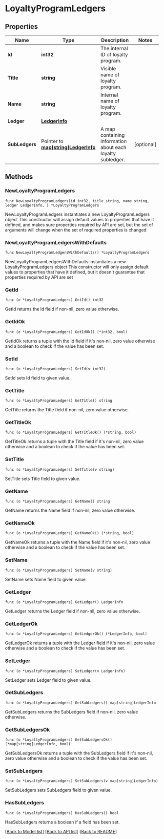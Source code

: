# LoyaltyProgramLedgers

## Properties

Name | Type | Description | Notes
------------ | ------------- | ------------- | -------------
**Id** | **int32** | The internal ID of loyalty program. | 
**Title** | **string** | Visible name of loyalty program. | 
**Name** | **string** | Internal name of loyalty program. | 
**Ledger** | [**LedgerInfo**](LedgerInfo.md) |  | 
**SubLedgers** | Pointer to [**map[string]LedgerInfo**](LedgerInfo.md) | A map containing information about each loyalty subledger. | [optional] 

## Methods

### NewLoyaltyProgramLedgers

`func NewLoyaltyProgramLedgers(id int32, title string, name string, ledger LedgerInfo, ) *LoyaltyProgramLedgers`

NewLoyaltyProgramLedgers instantiates a new LoyaltyProgramLedgers object
This constructor will assign default values to properties that have it defined,
and makes sure properties required by API are set, but the set of arguments
will change when the set of required properties is changed

### NewLoyaltyProgramLedgersWithDefaults

`func NewLoyaltyProgramLedgersWithDefaults() *LoyaltyProgramLedgers`

NewLoyaltyProgramLedgersWithDefaults instantiates a new LoyaltyProgramLedgers object
This constructor will only assign default values to properties that have it defined,
but it doesn't guarantee that properties required by API are set

### GetId

`func (o *LoyaltyProgramLedgers) GetId() int32`

GetId returns the Id field if non-nil, zero value otherwise.

### GetIdOk

`func (o *LoyaltyProgramLedgers) GetIdOk() (*int32, bool)`

GetIdOk returns a tuple with the Id field if it's non-nil, zero value otherwise
and a boolean to check if the value has been set.

### SetId

`func (o *LoyaltyProgramLedgers) SetId(v int32)`

SetId sets Id field to given value.


### GetTitle

`func (o *LoyaltyProgramLedgers) GetTitle() string`

GetTitle returns the Title field if non-nil, zero value otherwise.

### GetTitleOk

`func (o *LoyaltyProgramLedgers) GetTitleOk() (*string, bool)`

GetTitleOk returns a tuple with the Title field if it's non-nil, zero value otherwise
and a boolean to check if the value has been set.

### SetTitle

`func (o *LoyaltyProgramLedgers) SetTitle(v string)`

SetTitle sets Title field to given value.


### GetName

`func (o *LoyaltyProgramLedgers) GetName() string`

GetName returns the Name field if non-nil, zero value otherwise.

### GetNameOk

`func (o *LoyaltyProgramLedgers) GetNameOk() (*string, bool)`

GetNameOk returns a tuple with the Name field if it's non-nil, zero value otherwise
and a boolean to check if the value has been set.

### SetName

`func (o *LoyaltyProgramLedgers) SetName(v string)`

SetName sets Name field to given value.


### GetLedger

`func (o *LoyaltyProgramLedgers) GetLedger() LedgerInfo`

GetLedger returns the Ledger field if non-nil, zero value otherwise.

### GetLedgerOk

`func (o *LoyaltyProgramLedgers) GetLedgerOk() (*LedgerInfo, bool)`

GetLedgerOk returns a tuple with the Ledger field if it's non-nil, zero value otherwise
and a boolean to check if the value has been set.

### SetLedger

`func (o *LoyaltyProgramLedgers) SetLedger(v LedgerInfo)`

SetLedger sets Ledger field to given value.


### GetSubLedgers

`func (o *LoyaltyProgramLedgers) GetSubLedgers() map[string]LedgerInfo`

GetSubLedgers returns the SubLedgers field if non-nil, zero value otherwise.

### GetSubLedgersOk

`func (o *LoyaltyProgramLedgers) GetSubLedgersOk() (*map[string]LedgerInfo, bool)`

GetSubLedgersOk returns a tuple with the SubLedgers field if it's non-nil, zero value otherwise
and a boolean to check if the value has been set.

### SetSubLedgers

`func (o *LoyaltyProgramLedgers) SetSubLedgers(v map[string]LedgerInfo)`

SetSubLedgers sets SubLedgers field to given value.

### HasSubLedgers

`func (o *LoyaltyProgramLedgers) HasSubLedgers() bool`

HasSubLedgers returns a boolean if a field has been set.


[[Back to Model list]](../README.md#documentation-for-models) [[Back to API list]](../README.md#documentation-for-api-endpoints) [[Back to README]](../README.md)



